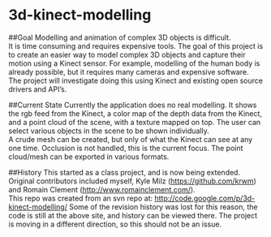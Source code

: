 3d-kinect-modelling
===================

##Goal
Modelling and animation of complex 3D objects is difficult.  
It is time consuming and requires expensive tools. The goal of this project is to create an easier way to model 
complex 3D objects and capture their motion using a Kinect sensor. For example, modelling of the human body is 
already possible, but it requires many cameras and expensive software.   
The project will investigate doing this using Kinect and existing open source drivers and API’s.

##Current State
Currently the application does no real modelling. It shows the rgb feed from the Kinect, a color map of the depth
data from the Kinect, and a point cloud of the scene, with a texture mapped on top. 
The user can select various objects in the scene to be shown individually.  
A crude mesh can be created, but only of what the Kinect can see at any one time. Occlusion is not handled, this is the
current focus. The point cloud/mesh can be exported in various formats.

##History
This started as a class project, and is now being extended.
Original contributors included myself, Kyle Milz (<https://github.com/krwm>) and Romain Clement (<http://www.romainclement.com/>).  
This repo was created from an svn repo at: <http://code.google.com/p/3d-kinect-modelling/>
Some of the revision history was lost for this reason, the code is still at the above site, and history can be viewed there.
The project is moving in a different direction, so this should not be an issue.  
